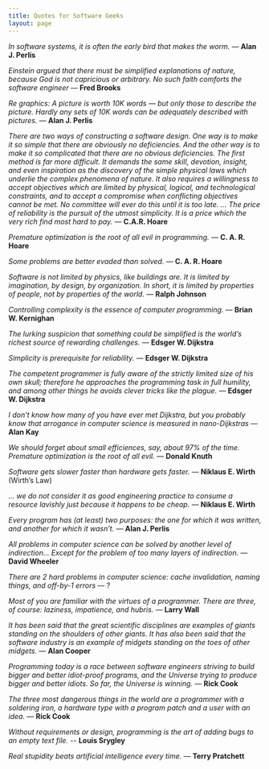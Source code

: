 ```yaml
---
title: Quotes for Software Geeks
layout: page
---
```


_In software systems, it is often the early bird that makes the worm._ — **Alan J. Perlis**

_Einstein argued that there must be simplified explanations of nature, because God is not capricious or arbitrary. No such faith comforts the software engineer_ — **Fred Brooks**

_Re graphics: A picture is worth 10K words — but only those to describe the picture. Hardly any sets of 10K words can be adequately described with pictures._ — **Alan J. Perlis**

_There are two ways of constructing a software design. One way is to make it so simple that there are obviously no deficiencies. And the other way is to make it so complicated that there are no obvious deficiencies. The first method is far more difficult. It demands the same skill, devotion, insight, and even inspiration as the discovery of the simple physical laws which underlie the complex phenomena of nature. It also requires a willingness to accept objectives which are limited by physical, logical, and technological constraints, and to accept a compromise when conflicting objectives cannot be met. No committee will ever do this until it is too late.  ... The price of reliability is the pursuit of the utmost simplicity. It is a price which the very rich find most hard to pay._ — **C.A.R. Hoare**

_Premature optimization is the root of all evil in programming._ — **C. A. R. Hoare**

_Some problems are better evaded than solved._ — **C. A. R. Hoare**

_Software is not limited by physics, like buildings are. It is limited by imagination, by design, by organization. In short, it is limited by properties of people, not by properties of the world._ — **Ralph Johnson**

_Controlling complexity is the essence of computer programming._ — **Brian W. Kernighan**

_The lurking suspicion that something could be simplified is the world’s richest source of rewarding challenges._ — **Edsger W. Dijkstra**

_Simplicity is prerequisite for reliability._ — **Edsger W. Dijkstra**

_The competent programmer is fully aware of the strictly limited size of his own skull; therefore he approaches the programming task in full humility, and among other things he avoids clever tricks like the plague._ — **Edsger W. Dijkstra**

_I don't know how many of you have ever met Dijkstra, but you probably know that arrogance in computer science is measured in nano-Dijkstras_ — **Alan Kay**

_We should forget about small efficiences, say, about 97% of the time. Premature optimization is the root of all evil._ — **Donald Knuth**

_Software gets slower faster than hardware gets faster._ — **Niklaus E. Wirth** (Wirth’s Law)

_... we do not consider it as good engineering practice to consume a resource lavishly just because it happens to be cheap._ — **Niklaus E. Wirth**

_Every program has (at least) two purposes: the one for which it was written, and another for which it wasn’t._ — **Alan J. Perlis**

_All problems in computer science can be solved by another level of indirection... Except for the problem of too many layers of indirection._ — **David Wheeler**

_There are 2 hard problems in computer science: cache invalidation, naming things, and off-by-1 errors_ — ?

_Most of you are familiar with the virtues of a programmer.  There are three, of course: laziness, impatience, and hubris._ — **Larry Wall**

_It has been said that the great scientific disciplines are examples of giants standing on the shoulders of other giants.  It has also been said that the software industry is an example of midgets standing on the toes of other midgets._ — **Alan Cooper**

_Programming today is a race between software engineers striving to build bigger and better idiot-proof programs, and the Universe trying to produce bigger and better idiots. So far, the Universe is winning._ — **Rick Cook**

_The three most dangerous things in the world are a programmer with a soldering iron, a hardware type with a program patch and a user with an idea._ — **Rick Cook**

_Without requirements or design, programming is the art of adding bugs to an empty text file._ -- **Louis Srygley**

_Real stupidity beats artificial intelligence every time._ — **Terry Pratchett**
